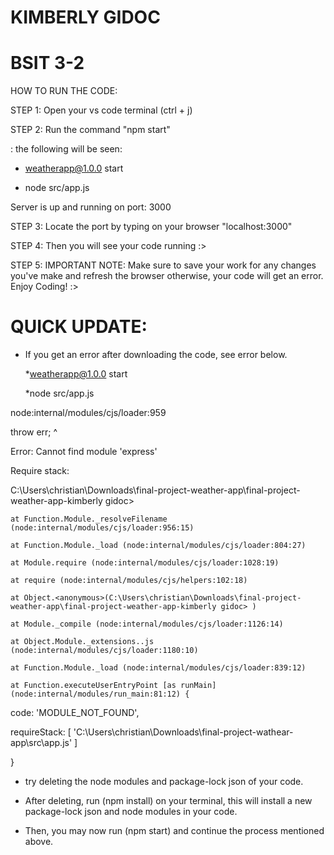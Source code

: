 # KIMBERLY GIDOC
# BSIT 3-2

HOW TO RUN THE CODE:


STEP 1: Open your vs code terminal (ctrl + j)

STEP 2: Run the command "npm start"

: the following will be seen:

- weatherapp@1.0.0 start

- node src/app.js


Server is up and running on port:  3000



STEP 3: Locate the port by typing on your browser "localhost:3000"

STEP 4: Then you will see your code running :>

STEP 5: IMPORTANT NOTE: Make sure to save your work for any changes you've make and refresh the browser otherwise, your code will get an error. Enjoy Coding! :>



# QUICK UPDATE: 


- If you get an error after downloading the code, see error below.

  *weatherapp@1.0.0 start
  
  *node src/app.js       

node:internal/modules/cjs/loader:959

  throw err;
  ^

Error: Cannot find module 'express'

Require stack:

 C:\Users\christian\Downloads\final-project-weather-app\final-project-weather-app-kimberly gidoc> 

    at Function.Module._resolveFilename (node:internal/modules/cjs/loader:956:15)
    
    at Function.Module._load (node:internal/modules/cjs/loader:804:27)
    
    at Module.require (node:internal/modules/cjs/loader:1028:19)
    
    at require (node:internal/modules/cjs/helpers:102:18)
    
    at Object.<anonymous>(C:\Users\christian\Downloads\final-project-weather-app\final-project-weather-app-kimberly gidoc> )
    
    at Module._compile (node:internal/modules/cjs/loader:1126:14)
    
    at Object.Module._extensions..js (node:internal/modules/cjs/loader:1180:10)
    
    at Function.Module._load (node:internal/modules/cjs/loader:839:12)
    
    at Function.executeUserEntryPoint [as runMain] (node:internal/modules/run_main:81:12) {
    
  code: 'MODULE_NOT_FOUND',
  
  requireStack: [ 'C:\\Users\\christian\\Downloads\\final-project-wathear-app\\src\\app.js' ]
  
}


- try deleting the node modules and package-lock json of your code.

- After deleting, run (npm install) on your terminal, this will install a new package-lock json and node modules in your code.

- Then, you may now run (npm start) and continue the process mentioned above. 


